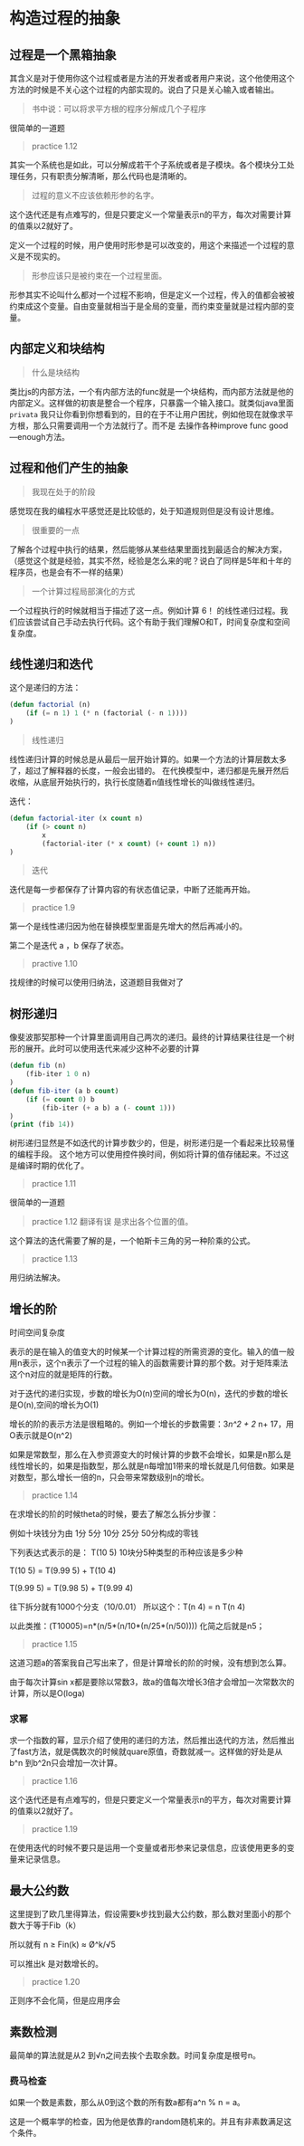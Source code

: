 # 构造过程的抽象

## 过程是一个黑箱抽象

其含义是对于使用你这个过程或者是方法的开发者或者用户来说，这个他使用这个方法的时候是不关心这个过程的内部实现的。说白了只是关心输入或者输出。
>书中说：可以将求平方根的程序分解成几个子程序

很简单的一道题

>practice 1.12



其实一个系统也是如此，可以分解成若干个子系统或者是子模块。各个模块分工处理任务，只有职责分解清晰，那么代码也是清晰的。

>过程的意义不应该依赖形参的名字。

这个迭代还是有点难写的，但是只要定义一个常量表示n的平方，每次对需要计算的值乘以2就好了。

定义一个过程的时候，用户使用时形参是可以改变的，用这个来描述一个过程的意义是不现实的。

>形参应该只是被约束在一个过程里面。

形参其实不论叫什么都对一个过程不影响，但是定义一个过程，传入的值都会被被约束成这个变量。自由变量就相当于是全局的变量，而约束变量就是过程内部的变量。

## 内部定义和块结构

>什么是块结构

类比js的内部方法，一个有内部方法的func就是一个块结构，而内部方法就是他的内部定义。这样做的初衷是整合一个程序，只暴露一个输入接口。就类似java里面`privata` 我只让你看到你想看到的，目的在于不让用户困扰，例如他现在就像求平方根，那么只需要调用一个方法就行了。而不是
去操作各种improve func  good—enough方法。

## 过程和他们产生的抽象

>我现在处于的阶段

感觉现在我的编程水平感觉还是比较低的，处于知道规则但是没有设计思维。

>很重要的一点

了解各个过程中执行的结果，然后能够从某些结果里面找到最适合的解决方案，（感觉这个就是经验，其实不然，经验是怎么来的呢？说白了同样是5年和十年的程序员，也是会有不一样的结果）

>一个计算过程局部演化的方式

一个过程执行的时候就相当于描述了这一点。例如计算 6！ 的线性递归过程。我们应该尝试自己手动去执行代码。这个有助于我们理解O和T，时间复杂度和空间复杂度。

## 线性递归和迭代

这个是递归的方法：

```lisp
(defun factorial (n) 
    (if (= n 1) 1 (* n (factorial (- n 1))))
)
```

>线性递归

线性递归计算的时候总是从最后一层开始计算的。如果一个方法的计算层数太多了，超过了解释器的长度，一般会出错的。
在代换模型中，递归都是先展开然后收缩，从底层开始执行的，执行长度随着n值线性增长的叫做线性递归。

迭代：

```lisp
(defun factorial-iter (x count n)
    (if (> count n)
        x
        (factorial-iter (* x count) (+ count 1) n))
)
```

>迭代

迭代是每一步都保存了计算内容的有状态值记录，中断了还能再开始。

>practice 1.9

第一个是线性递归因为他在替换模型里面是先增大的然后再减小的。

第二个是迭代 a ，b 保存了状态。

>practive 1.10

找规律的时候可以使用归纳法，这道题目我做对了

## 树形递归

像斐波那契那种一个计算里面调用自己两次的递归。最终的计算结果往往是一个树形的展开。此时可以使用迭代来减少这种不必要的计算

```lisp
(defun fib (n)
    (fib-iter 1 0 n)
)
(defun fib-iter (a b count)
    (if (= count 0) b
        (fib-iter (+ a b) a (- count 1)))
)
(print (fib 14))
```

树形递归显然是不如迭代的计算步数少的，但是，树形递归是一个看起来比较易懂的编程手段。
这个地方可以使用控件换时间，例如将计算的值存储起来。不过这是编译时期的优化了。

>practice 1.11

很简单的一道题

>practice 1.12 翻译有误 是求出各个位置的值。

这个算法的迭代需要了解的是，一个帕斯卡三角的另一种阶乘的公式。

>practice 1.13

用归纳法解决。

## 增长的阶

时间空间复杂度

表示的是在输入的值变大的时候某一个计算过程的所需资源的变化。输入的值一般用n表示，这个n表示了一个过程的输入的函数需要计算的那个数。对于矩阵乘法这个n对应的就是矩阵的行数。

对于迭代的递归实现，步数的增长为O(n)空间的增长为O(n)，迭代的步数的增长是O(n),空间的增长为O(1)

增长的阶的表示方法是很粗略的。例如一个增长的步数需要：3*n^2 + 2* n+ 17，用O表示就是O(n^2)

如果是常数型，那么在入参资源变大的时候计算的步数不会增长，如果是n那么是线性增长的，如果是指数型，那么就是n每增加1带来的增长就是几何倍数。如果是对数型，那么增长一倍的n，只会带来常数级别n的增长。

>practice 1.14

在求增长的阶的时候theta的时候，要去了解怎么拆分步骤：

例如十块钱分为由 1分 5分 10分 25分  50分构成的零钱

下列表达式表示的是： T(10 5) 10块分5种类型的币种应该是多少种

T(10 5) = T(9.99 5) +  T(10 4)

T(9.99 5) = T(9.98 5) + T(9.99 4)

往下拆分就有1000个分支（10/0.01）
所以这个：T(n 4) = n T(n 4)

以此类推：(T10005)=n*(n/5*(n/10*(n/25*(n/50))))
化简之后就是n5；

>practice 1.15

这道习题a的答案我自己写出来了，但是计算增长的阶的时候，没有想到怎么算。

由于每次计算sin x都是要除以常数3，故a的值每次增长3倍才会增加一次常数次的计算，所以是O(loga)

### 求幂

求一个指数的幂，显示介绍了使用的递归的方法，然后推出迭代的方法，然后推出了fast方法，就是偶数次的时候就quare原值，奇数就减一。这样做的好处是从b^n 到b^2n只会增加一次计算。

>practice 1.16

这个迭代还是有点难写的，但是只要定义一个常量表示n的平方，每次对需要计算的值乘以2就好了。

>practice 1.19

在使用迭代的时候不要只是运用一个变量或者形参来记录信息，应该使用更多的变量来记录信息。

## 最大公约数

这里提到了欧几里得算法，假设需要k步找到最大公约数，那么数对里面小的那个数大于等于Fib（k）

所以就有 n ≥ Fin(k) ≈ Ø^k/√5

可以推出k 是对数增长的。

>practice 1.20

正则序不会化简，但是应用序会

## 素数检测

最简单的算法就是从2 到√n之间去挨个去取余数。时间复杂度是根号n。

### 费马检查

如果一个数是素数，那么从0到这个数的所有数a都有a^n % n = a。

这是一个概率学的检查，因为他是依靠的random随机来的。并且有非素数满足这个条件。

